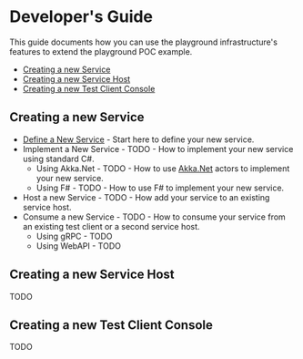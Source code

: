 # Developer's Guide

This guide documents how you can use the playground infrastructure's features to extend the playground POC example.

- [Creating a new Service](#creating-a-new-service)
- [Creating a new Service Host](#creating-a-new-service-host)
- [Creating a new Test Client Console](#creating-a-new-test-client-console)

## Creating a new Service

- [Define a New Service](Define%20a%20New%20Service.md) - Start here to define your new service.
- Implement a New Service - TODO - How to implement your new service using standard C#.
  - Using Akka.Net - TODO - How to use [Akka.Net](https://getakka.net/) actors to implement your new service.
  - Using F# - TODO - How to use F# to implement your new service.
- Host a new Service - TODO - How add your service to an existing service host.
- Consume a new Service - TODO - How to consume your service from an existing test client or a second service host.
  - Using gRPC - TODO
  - Using WebAPI - TODO

## Creating a new Service Host

TODO

## Creating a new Test Client Console

TODO
